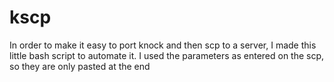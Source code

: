 kscp
====
In order to make it easy to port knock and then scp to a server, I made this little bash script to automate it.
I used the parameters as entered on the scp, so they are only pasted at the end
